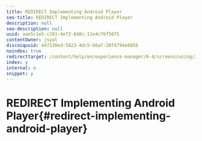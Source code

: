 ```yaml
---
title: REDIRECT Implementing Android Player
seo-title: REDIRECT Implementing Android Player
description: null
seo-description: null
uuid: aae5c1e5-c281-4ef2-848c-11e4c76f5075
contentOwner: jsyal
discoiquuid: 447330ed-5823-4dc5-b6af-20f4794e005b
noindex: true
redirecttarget: /content/help/en/experience-manager/6-4/screens/using/implementing-android-player
index: y
internal: n
snippet: y
---
```


# REDIRECT Implementing Android Player{#redirect-implementing-android-player}

